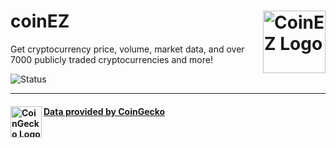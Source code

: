  # coinEZ <img src="https://i.ibb.co/QmJbGdZ/logog-01.png" alt="CoinEZ Logo" height="100px" align="right" />

Get cryptocurrency price, volume, market data, and over 7000 publicly traded cryptocurrencies and more!

![Status](https://img.shields.io/badge/Status-Online-green)

<hr>

#### [Data provided by CoinGecko](https://www.coingecko.com/en) <img src="https://i.ibb.co/njGBrLM/Coin-Gecko-Logo.png" alt="CoinGecko Logo" height="50px" align="left" /> 
